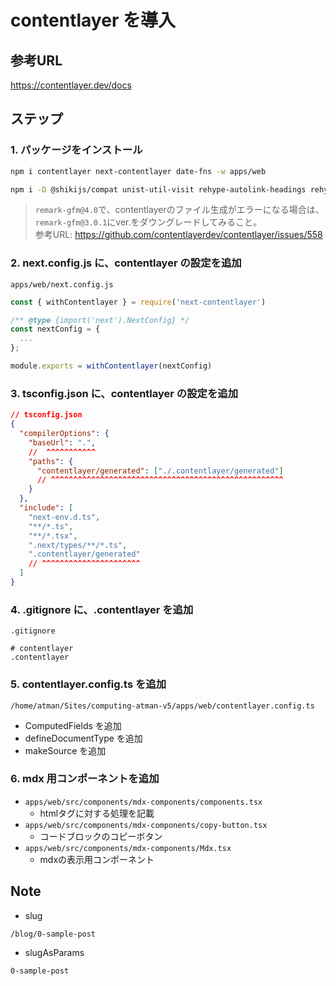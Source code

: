 # contentlayer を導入

## 参考URL

<https://contentlayer.dev/docs>

## ステップ

### 1. パッケージをインストール

```bash
npm i contentlayer next-contentlayer date-fns -w apps/web
```

```bash
npm i -D @shikijs/compat unist-util-visit rehype-autolink-headings rehype-pretty-code rehype-slug rehype-citation rehype-katex rehype-preset-minify rehype-prism-plus remark-code-import remark-gfm remark-math reading-time -w apps/web
```

> `remark-gfm@4.0`で、contentlayerのファイル生成がエラーになる場合は、`remark-gfm@3.0.1`にver.をダウングレードしてみること。  
> 参考URL: <https://github.com/contentlayerdev/contentlayer/issues/558>

### 2. next.config.js に、contentlayer の設定を追加

`apps/web/next.config.js`

```js
const { withContentlayer } = require('next-contentlayer')

/** @type {import('next').NextConfig} */
const nextConfig = {
  ...
};

module.exports = withContentlayer(nextConfig)
```

### 3. tsconfig.json に、contentlayer の設定を追加

```json
// tsconfig.json
{
  "compilerOptions": {
    "baseUrl": ".",
    //  ^^^^^^^^^^^
    "paths": {
      "contentlayer/generated": ["./.contentlayer/generated"]
      // ^^^^^^^^^^^^^^^^^^^^^^^^^^^^^^^^^^^^^^^^^^^^^^^^^^^^
    }
  },
  "include": [
    "next-env.d.ts",
    "**/*.ts",
    "**/*.tsx",
    ".next/types/**/*.ts",
    ".contentlayer/generated"
    // ^^^^^^^^^^^^^^^^^^^^^^
  ]
}
```

### 4. .gitignore に、.contentlayer を追加

`.gitignore`

```gitignore
# contentlayer
.contentlayer
```

### 5. contentlayer.config.ts を追加

`/home/atman/Sites/computing-atman-v5/apps/web/contentlayer.config.ts`

- ComputedFields を追加
- defineDocumentType を追加
- makeSource を追加

### 6. mdx 用コンポーネントを追加

- `apps/web/src/components/mdx-components/components.tsx`
  - htmlタグに対する処理を記載
- `apps/web/src/components/mdx-components/copy-button.tsx`
  - コードブロックのコピーボタン
- `apps/web/src/components/mdx-components/Mdx.tsx`
  - mdxの表示用コンポーネント

## Note

- slug  

`/blog/0-sample-post`

- slugAsParams  

`0-sample-post`
